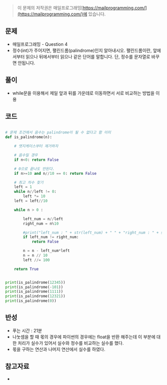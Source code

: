 > 이 문제의 저작권은 매일프로그래밍[https://mailprogramming.com/](https://mailprogramming.com/)에 있습니다.

## 문제

- 매일프로그래밍 - Question 4
- 정수(int)가 주어지면, 팰린드롬(palindrome)인지 알아내시오. 팰린드롬이란, 앞에서부터 읽으나 뒤에서부터 읽으나 같은 단어를 말합니다. 단, 정수를 문자열로 바꾸면 안됩니다.

## 풀이

- while문을 이용해서 제일 앞과 뒤를 가운데로 이동하면서 서로 비교하는 방법을 이용

## 코드

```python

# 문제 조건에서 음수는 palindrome이 될 수 없다고 함 이미
def is_palindrome(n):

	# 엣지케이스부터 제거하자

	# 음수일 경우
	if n<0: return False

	# 0으로 끝나도 안된다.
	if n>=10 and n//10 == 0: return False

	# 최고 차수 찾기
	left = 1
	while n//left != 0:
		left *= 10
	left = left//10

	while n > 0 :

		left_num = n//left
		right_num = n%10

		#print("left_num : " + str(left_num) + " " + "right_num : " + str(right_num) + " " + "n : " + str(n))
		if left_num != right_num:
			return False

		n = n - left_num*left
		n = n // 10
		left //= 100

	return True


print(is_palindrome(12345))
print(is_palindrome(-101))
print(is_palindrome(1111))
print(is_palindrome(12321))
print(is_palindrome(0))


```

## 반성

- 푸는 시간 : 21분
- 나눗셈을 할 때 몫의 경우에 파이썬의 경우에는 float을 반환 해주는데 이 부분에 대한 처리가 실수가 있어서 실수와 정수를 비교하는 실수를 했다.
- 몫을 구하는 연산과 나머지 연산에서 실수를 하였다.

## 참고자료
- 
